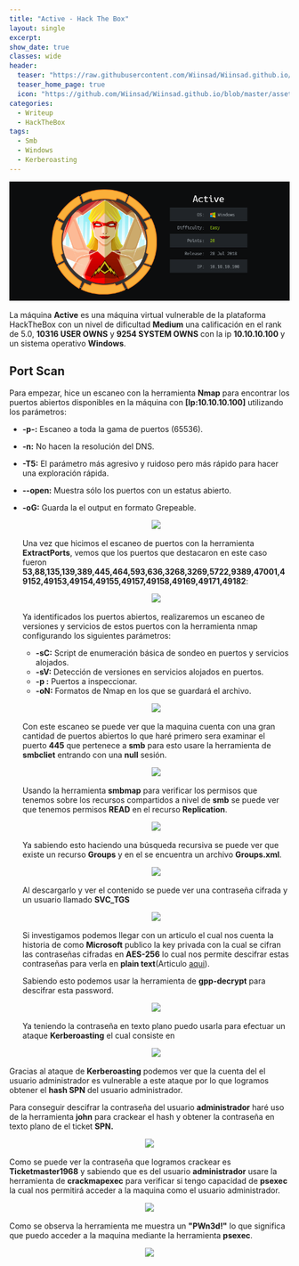 ```yaml
---
title: "Active - Hack The Box"
layout: single
excerpt:
show_date: true
classes: wide
header:
  teaser: "https://raw.githubusercontent.com/Wiinsad/Wiinsad.github.io/master/assets/images/machines/HTB/Active/data/active.png"
  teaser_home_page: true
  icon: "https://github.com/Wiinsad/Wiinsad.github.io/blob/master/assets/images/icons/Hackthebox2.png?raw=true"
categories:
  - Writeup
  - HackTheBox
tags:
  - Smb
  - Windows
  - Kerberoasting
---
```


<p align="center">
<img src="https://raw.githubusercontent.com/Wiinsad/Wiinsad.github.io/master/assets/images/machines/HTB/Active/data/activeHTB.png">
</p>

La máquina **Active** es una máquina virtual vulnerable de la plataforma HackTheBox con un nivel de dificultad **Medium** una calificación en el rank de 5.0, **10316 USER OWNS** y **9254 SYSTEM OWNS** con la ip **10.10.10.100** y un sistema operativo **Windows**.

## Port Scan

Para empezar, hice un escaneo con la herramienta **Nmap** para encontrar los puertos abiertos disponibles en la máquina con **[Ip:10.10.10.100]** utilizando los parámetros:
- **-p-:**    Escaneo a toda la gama de puertos (65536).
- **-n:**     No hacen la resolución del DNS.
- **-T5:**    El parámetro más agresivo y ruidoso pero más rápido para hacer una exploración rápida.
- **--open:** Muestra sólo los puertos con un estatus abierto.
- **-oG:**    Guarda la el output en formato Grepeable.

  <p align="center">
  <img src="https://raw.githubusercontent.com/Wiinsad/winsad/master/assets/images/machines/HTB/Active/scan/scanPort.png">
  </p>


  Una vez que hicimos el escaneo de puertos con la herramienta **ExtractPorts**, vemos que los puertos que destacaron en este caso fueron **53,88,135,139,389,445,464,593,636,3268,3269,5722,9389,47001,49152,49153,49154,49155,49157,49158,49169,49171,49182**:

  <p align="center">
  <img src="https://raw.githubusercontent.com/Wiinsad/winsad/master/assets/images/machines/HTB/Active/scan/Ports.png">
  </p>


  Ya identificados los puertos abiertos, realizaremos un escaneo de versiones y servicios de estos puertos con la herramienta nmap configurando los siguientes parámetros:

  - **-sC:** Script de enumeración básica de sondeo en puertos y servicios alojados.
  - **-sV:** Detección de versiones en servicios alojados en puertos.
  - **-p :** Puertos a inspeccionar.
  - **-oN:** Formatos de Nmap en los que se guardará el archivo.

  <p align="center">
  <img src="https://raw.githubusercontent.com/Wiinsad/winsad/master/assets/images/machines/HTB/Active/scan/PortServ.png">
  </p>

  Con este escaneo se puede ver que la maquina cuenta con una gran cantidad de puertos abiertos lo que haré primero sera examinar el puerto **445** que pertenece a **smb** para esto usare la herramienta de **smbcliet** entrando con una **null** sesión.

  <p align="center">
  <img src="https://raw.githubusercontent.com/Wiinsad/winsad/master/assets/images/machines/HTB/Active/scan/smb.png">
  </p>

  Usando la herramienta **smbmap** para verificar los permisos que tenemos sobre los recursos compartidos a nivel de **smb** se puede ver que tenemos permisos **READ** en el recurso **Replication**.

  <p align="center">
  <img src="https://raw.githubusercontent.com/Wiinsad/winsad/master/assets/images/machines/HTB/Active/scan/smbp.png">
  </p>

  Ya sabiendo esto haciendo una búsqueda recursiva se puede ver que existe un recurso **Groups** y en el se encuentra un archivo **Groups.xml**.

  <p align="center">
  <img src="https://raw.githubusercontent.com/Wiinsad/winsad/master/assets/images/machines/HTB/Active/scan/grups.png">
  </p>

  Al descargarlo y ver el contenido se puede ver una contraseña cifrada y un usuario llamado **SVC_TGS**

  <p align="center">
  <img src="https://raw.githubusercontent.com/Wiinsad/winsad/master/assets/images/machines/HTB/Active/scan/cpasswd.png">
  </p>

  Si investigamos podemos llegar con un articulo el cual nos cuenta la historia de como **Microsoft** publico la key privada con la cual se cifran las contraseñas cifradas en **AES-256** lo cual nos permite descifrar estas contraseñas para verla en **plain text**(Articulo [aqui](https://adsecurity.org/?p=2288)).

  Sabiendo esto podemos usar la herramienta de **gpp-decrypt** para descifrar esta password.

  <p align="center">
  <img src="https://raw.githubusercontent.com/Wiinsad/winsad/master/assets/images/machines/HTB/Active/scan/passwd.png">
  </p>

  Ya teniendo la contraseña en texto plano puedo usarla para efectuar un ataque **Kerberoasting** el cual consiste en

  <p align="center">
  <img src="https://raw.githubusercontent.com/Wiinsad/winsad/master/assets/images/machines/HTB/Active/scan/kerbe.png">
  </p>

 Gracias al ataque de **Kerberoasting** podemos ver que la cuenta del el usuario administrador es vulnerable a este ataque por lo que logramos obtener el **hash SPN** del usuario administrador.

  Para conseguir descifrar la contraseña del usuario **administrador** haré uso de la herramienta **john** para crackear el hash y obtener la contraseña en texto plano de el ticket **SPN.**

 <p align="center">
 <img src="https://raw.githubusercontent.com/Wiinsad/winsad/master/assets/images/machines/HTB/Active/scan/kerbe2.png">
 </p>

 Como se puede ver la contraseña que logramos crackear es **Ticketmaster1968** y sabiendo que es del usuario **administrador** usare la herramienta de **crackmapexec** para verificar si tengo capacidad de **psexec** la cual nos permitirá acceder a la maquina como el usuario administrador.

 <p align="center">
 <img src="https://raw.githubusercontent.com/Wiinsad/winsad/master/assets/images/machines/HTB/Active/intrusion/crack.png">
 </p>

 Como se observa la herramienta me muestra un **"PWn3d!"** lo que significa que puedo acceder a la maquina mediante la herramienta **psexec**.

 <p align="center">
 <img src="https://raw.githubusercontent.com/Wiinsad/winsad/master/assets/images/machines/HTB/Active/intrusion/pwn.png">
 </p>

